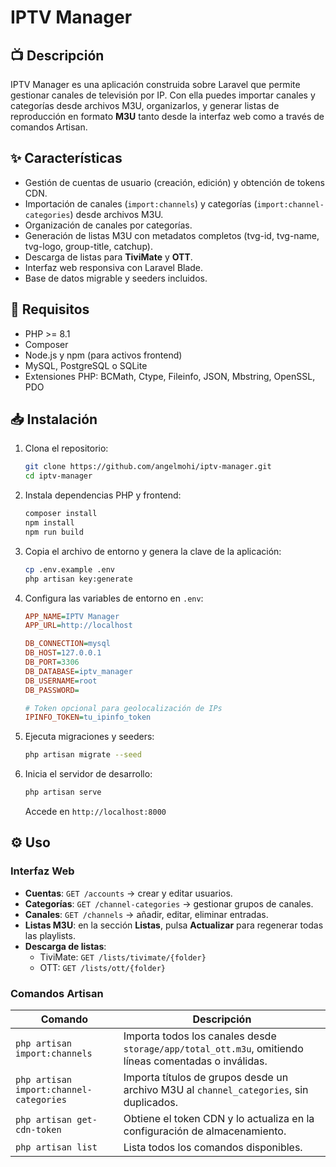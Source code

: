 # IPTV Manager

## 📺 Descripción

IPTV Manager es una aplicación construida sobre Laravel que permite gestionar canales de televisión por IP. Con ella puedes importar canales y categorías desde archivos M3U, organizarlos, y generar listas de reproducción en formato **M3U** tanto desde la interfaz web como a través de comandos Artisan.

## ✨ Características

- Gestión de cuentas de usuario (creación, edición) y obtención de tokens CDN.
- Importación de canales (`import:channels`) y categorías (`import:channel-categories`) desde archivos M3U.
- Organización de canales por categorías.
- Generación de listas M3U con metadatos completos (tvg-id, tvg-name, tvg-logo, group-title, catchup).
- Descarga de listas para **TiviMate** y **OTT**.
- Interfaz web responsiva con Laravel Blade.
- Base de datos migrable y seeders incluidos.

## 🚀 Requisitos

- PHP >= 8.1
- Composer
- Node.js y npm (para activos frontend)
- MySQL, PostgreSQL o SQLite
- Extensiones PHP: BCMath, Ctype, Fileinfo, JSON, Mbstring, OpenSSL, PDO

## 📥 Instalación

1. Clona el repositorio:
   ```bash
   git clone https://github.com/angelmohi/iptv-manager.git
   cd iptv-manager
   ```
2. Instala dependencias PHP y frontend:
   ```bash
   composer install
   npm install
   npm run build
   ```
3. Copia el archivo de entorno y genera la clave de la aplicación:
   ```bash
   cp .env.example .env
   php artisan key:generate
   ```
4. Configura las variables de entorno en `.env`:
   ```ini
   APP_NAME=IPTV Manager
   APP_URL=http://localhost

   DB_CONNECTION=mysql
   DB_HOST=127.0.0.1
   DB_PORT=3306
   DB_DATABASE=iptv_manager
   DB_USERNAME=root
   DB_PASSWORD=

   # Token opcional para geolocalización de IPs
   IPINFO_TOKEN=tu_ipinfo_token
   ```
5. Ejecuta migraciones y seeders:
   ```bash
   php artisan migrate --seed
   ```
6. Inicia el servidor de desarrollo:
   ```bash
   php artisan serve
   ```
   Accede en `http://localhost:8000`

## ⚙️ Uso

### Interfaz Web

- **Cuentas**: `GET /accounts` → crear y editar usuarios.
- **Categorías**: `GET /channel-categories` → gestionar grupos de canales.
- **Canales**: `GET /channels` → añadir, editar, eliminar entradas.
- **Listas M3U**: en la sección **Listas**, pulsa **Actualizar** para regenerar todas las playlists.
- **Descarga de listas**:
  - TiviMate: `GET /lists/tivimate/{folder}`
  - OTT:       `GET /lists/ott/{folder}`

### Comandos Artisan

| Comando                             | Descripción                                                                                         |
| ----------------------------------- | --------------------------------------------------------------------------------------------------- |
| `php artisan import:channels`             | Importa todos los canales desde `storage/app/total_ott.m3u`, omitiendo líneas comentadas o inválidas. |
| `php artisan import:channel-categories`   | Importa títulos de grupos desde un archivo M3U al `channel_categories`, sin duplicados.                |
| `php artisan get-cdn-token`               | Obtiene el token CDN y lo actualiza en la configuración de almacenamiento.                           |
| `php artisan list`                        | Lista todos los comandos disponibles.                                                               |
